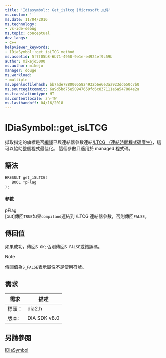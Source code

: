 ```yaml
---
title: 'Idiasymbol:: Get_isltcg |Microsoft 文件'
ms.custom: ''
ms.date: 11/04/2016
ms.technology:
- vs-ide-debug
ms.topic: conceptual
dev_langs:
- C++
helpviewer_keywords:
- IDiaSymbol::get_isLTCG method
ms.assetid: 5f7f05b8-6b71-4958-9e1e-e4924ef9c59b
author: mikejo5000
ms.author: mikejo
manager: douge
ms.workload:
- multiple
ms.openlocfilehash: bb7ade78800055824932b6e6e3aa923dd650c7b0
ms.sourcegitcommit: 6a9d5bd75e50947659fd6c837111a6a547884e2a
ms.translationtype: HT
ms.contentlocale: zh-TW
ms.lasthandoff: 04/16/2018
---
```

# <a name="idiasymbolgetisltcg"></a>IDiaSymbol::get_isLTCG
擷取指定的旗標是否[編譯](../../debugger/debug-interface-access/compiland.md)已與連結器參數連結[/LTCG （連結時間程式碼產生）](/cpp/build/reference/ltcg-link-time-code-generation)，這可以協助整個程式最佳化。 這個參數只適用於 managed 程式碼。  
  
## <a name="syntax"></a>語法  
  
```C++  
HRESULT get_iSLTCG(  
   BOOL *pFlag  
);  
```  
  
#### <a name="parameters"></a>參數  
 pFlag  
 [out]傳回`TRUE`如果`compiland`連結到 /LTCG 連結器參數，否則傳回`FALSE`。  
  
## <a name="return-value"></a>傳回值  
 如果成功，傳回`S_OK`; 否則傳回`S_FALSE`或錯誤碼。  
  
> [!NOTE]
>  傳回值為`S_FALSE`表示屬性不是使用符號。  
  
## <a name="requirements"></a>需求  
  
|需求|描述|  
|-----------------|-----------------|  
|標頭：|dia2.h|  
|版本:|DIA SDK v8.0|  
  
## <a name="see-also"></a>另請參閱  
 [IDiaSymbol](../../debugger/debug-interface-access/idiasymbol.md)